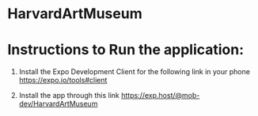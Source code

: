 # HarvardArtMuseum


# Instructions to Run the application:

1. Install the Expo Development Client for the following link in your phone https://expo.io/tools#client

2. Install the app through this link  https://exp.host/@mob-dev/HarvardArtMuseum
